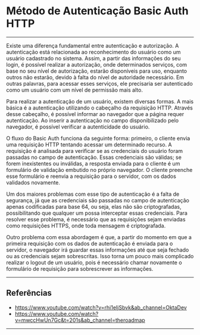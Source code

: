 # Método de Autenticação Basic Auth HTTP

***

Existe uma diferença fundamental entre autenticação e autorização. A autenticação está relacionada ao reconhecimento do usuário como um usuário cadastrado no sistema. Assim, a partir das informações do seu login, é possível realizar a autorização, onde determinados serviços, com base no seu nível de autorização, estarão disponíveis para uso, enquanto outros não estarão, devido à falta do nível de autoridade necessário. Em outras palavras, para acessar esses serviços, ele precisaria ser autenticado como um usuário com um nível de permissão mais alto.

Para realizar a autenticação de um usuário, existem diversas formas. A mais básica é a autenticação utilizando o cabeçalho da requisição HTTP. Através desse cabeçalho, é possível informar ao navegador que a página requer autenticação. Ao inserir a autenticação no campo disponibilizado pelo navegador, é possível verificar a autenticidade do usuário.

O fluxo do Basic Auth funciona da seguinte forma: primeiro, o cliente envia uma requisição HTTP tentando acessar um determinado recurso. A requisição é analisada para verificar se as credenciais do usuário foram passadas no campo de autenticação. Essas credenciais são válidas; se forem inexistentes ou inválidas, a resposta enviada para o cliente é um formulário de validação embutido no próprio navegador. O cliente preenche esse formulário e reenvia a requisição para o servidor, com os dados validados novamente.

Um dos maiores problemas com esse tipo de autenticação é a falta de segurança, já que as credenciais são passadas no campo de autenticação apenas codificadas para base 64, ou seja, elas não são criptografadas, possibilitando que qualquer um possa interceptar essas credenciais. Para resolver esse problema, é necessário que as requisições sejam enviadas como requisições HTTPS, onde toda mensagem é criptografada.

Outro problema com essa abordagem é que, a partir do momento em que a primeira requisição com os dados de autenticação é enviada para o servidor, o navegador irá guardar essas informações até que seja fechado ou as credenciais sejam sobrescritas. Isso torna um pouco mais complicado realizar o logout de um usuário, pois é necessário chamar novamente o formulário de requisição para sobrescrever as informações.

***

## Referências

- https://www.youtube.com/watch?v=rhi1eIjSbvk&ab_channel=OktaDev
- https://www.youtube.com/watch?v=mwccHwUn7Gc&t=201s&ab_channel=theroadmap

***


